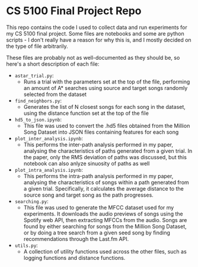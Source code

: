 # CS 5100 Final Project Repo

This repo contains the code I used to collect data and run experiments for my CS 5100 final project.
Some files are notebooks and some are python scripts - I don't really have a reason for why this is, and I mostly
decided on the type of file arbitrarily.

These files are probably not as well-documented as they should be, so here's a short description of each file:

- `astar_trial.py`:
  - Runs a trial with the parameters set at the top of the file, performing an amount of A* searches using source and target songs randomly selected from the dataset
- `find_neighbors.py`:
  - Generates the list of N closest songs for each song in the dataset, using the distance function set at the top of the file
- `hd5_to_json.ipynb`:
  - This file was used to convert the .hd5 files obtained from the Million Song Dataset into JSON files containing features for each song
- `plot_inter_analysis.ipynb`:
  - This performs the inter-path analysis performed in my paper, analysing the characteristics of paths generated from a given trial. In the paper, only the RMS deviation of paths was discussed, but this notebook can also anlyze sinuosity of paths as well
- `plot_intra_analysis.ipynb`:
  - This performs the intra-path analysis performed in my paper, analysing the characteristics of songs within a path generated from a given trial. Specifically, it calculates the average distance to the source song and target song as the path progresses.
- `searching.py`:
  - This file was used to generate the MFCC dataset used for my experiments. It downloads the audio previews of songs using the Spotify web API, then extracting MFCCs from the audio. Songs are found by either searching for songs from the Million Song Dataset, or by doing a tree search from a given seed song by finding recommendations through the Last.fm API.
- `utils.py`:
  - A collection of utility functions used across the other files, such as logging functions and distance functions.